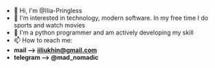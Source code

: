 - 👋 Hi, I'm @Ilia-Pringless
- 👀 I'm interested in technology, modern software. In my free time I do sports and watch movies
- 🌱 I'm a python programmer and am actively developing my skill
- 📫 How to reach me:
- **mail --> iiliukhin@gmail.com**
- **telegram --> @mad_nomadic**

<!---
Ilia-Pringless/Ilia-Pringless is a ✨ special ✨ repository because its `README.md` (this file) appears on your GitHub profile.
You can click the Preview link to take a look at your changes.
--->
